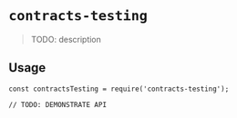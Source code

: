 # `contracts-testing`

> TODO: description

## Usage

```
const contractsTesting = require('contracts-testing');

// TODO: DEMONSTRATE API
```
